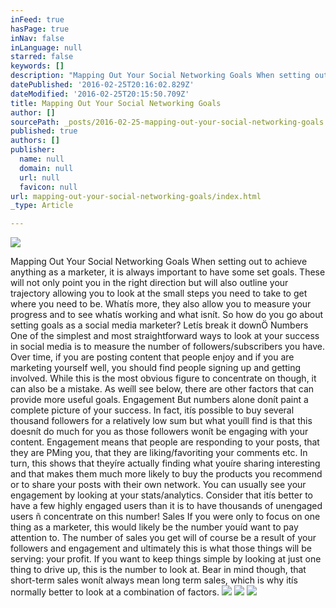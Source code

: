 ```yaml
---
inFeed: true
hasPage: true
inNav: false
inLanguage: null
starred: false
keywords: []
description: "Mapping Out Your Social Networking Goals When setting out to achieve anything as a marketer, it is always important to have some set goals. These will not only point you in the right direction but will also outline your trajectory allowing you to look at the small steps you need to take to get where you need to be. Whatís more, they also allow you to measure your progress and to see whatís working and what isnít. So how do you go about setting goals as a social media marketer? Letís break it downÖ Numbers One of the simplest and most straightforward ways to look at your success in social media is to measure the number of followers/subscribers you have. Over time, if you are posting content that people enjoy and if you are marketing yourself well, you should find people signing up and getting involved. While this is the most obvious figure to concentrate on though, it can also be a mistake. As weíll see below, there are other factors that can provide more useful goals. Engagement But numbers alone donít paint a complete picture of your success. In fact, itís possible to buy several thousand followers for a relatively low sum but what youíll find is that this doesnít do much for you as those followers wonít be engaging with your content. Engagement means that people are responding to your posts, that they are PMing you, that they are liking/favoriting your comments etc. In turn, this shows that theyíre actually finding what youíre sharing interesting and that makes them much more likely to buy the products you recommend or to share your posts with their own network. You can usually see your engagement by looking at your stats/analytics. Consider that itís better to have a few highly engaged users than it is to have thousands of unengaged users ñ concentrate on this number! Sales If you were only to focus on one thing as a marketer, this would likely be the number youíd want to pay attention to. The number of sales you get will of course be a result of your followers and engagement and ultimately this is what those things will be serving: your profit. If you want to keep things simple by looking at just one thing to drive up, this is the number to look at. Bear in mind though, that short-term sales won't always mean long term sales, which is why it's normally better to look at a combination of factors."
datePublished: '2016-02-25T20:16:02.829Z'
dateModified: '2016-02-25T20:15:50.709Z'
title: Mapping Out Your Social Networking Goals
author: []
sourcePath: _posts/2016-02-25-mapping-out-your-social-networking-goals.md
published: true
authors: []
publisher:
  name: null
  domain: null
  url: null
  favicon: null
url: mapping-out-your-social-networking-goals/index.html
_type: Article

---
```

![](https://the-grid-user-content.s3-us-west-2.amazonaws.com/fa1f03a9-21a5-4d81-8c58-e8c0e7dae300.jpg)

Mapping Out Your Social Networking Goals
When setting out to achieve anything as a marketer, it is always important to have some set goals. These will not only point you in the right direction but will also outline your trajectory allowing you to look at the small steps you need to take to get where you need to be. Whatís more, they also allow you to measure your progress and to see whatís working and what isnít.
So how do you go about setting goals as a social media marketer? Letís break it downÖ
Numbers
One of the simplest and most straightforward ways to look at your success in social media is to measure the number of followers/subscribers you have. Over time, if you are posting content that people enjoy and if you are marketing yourself well, you should find people signing up and getting involved.
While this is the most obvious figure to concentrate on though, it can also be a mistake. As weíll see below, there are other factors that can provide more useful goals.
Engagement
But numbers alone donít paint a complete picture of your success. In fact, itís possible to buy several thousand followers for a relatively low sum but what youíll find is that this doesnít do much for you as those followers wonít be engaging with your content.
Engagement means that people are responding to your posts, that they are PMing you, that they are liking/favoriting your comments etc. In turn, this shows that theyíre actually finding what youíre sharing interesting and that makes them much more likely to buy the products you recommend or to share your posts with their own network.
You can usually see your engagement by looking at your stats/analytics. Consider that itís better to have a few highly engaged users than it is to have thousands of unengaged users ñ concentrate on this number!
Sales
If you were only to focus on one thing as a marketer, this would likely be the number youíd want to pay attention to. The number of sales you get will of course be a result of your followers and engagement and ultimately this is what those things will be serving: your profit.
If you want to keep things simple by looking at just one thing to drive up, this is the number to look at. Bear in mind though, that short-term sales wonít always mean long term sales, which is why itís normally better to look at a combination of factors. ![](https://the-grid-user-content.s3-us-west-2.amazonaws.com/ed0ff855-93e3-47ef-98b3-0d25666b434f.jpg)
![](https://the-grid-user-content.s3-us-west-2.amazonaws.com/ebad6ba4-3e61-42b2-a091-c47ab541c880.jpg)
![](https://the-grid-user-content.s3-us-west-2.amazonaws.com/acd9620d-2a7c-4e53-8584-ce4d8472dc20.jpg)